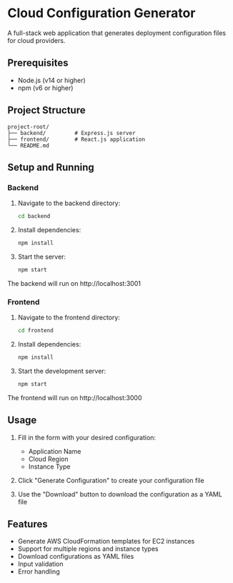 # Cloud Configuration Generator

A full-stack web application that generates deployment configuration files for cloud providers.

## Prerequisites

- Node.js (v14 or higher)
- npm (v6 or higher)

## Project Structure

```
project-root/
├── backend/         # Express.js server
├── frontend/        # React.js application
└── README.md
```

## Setup and Running

### Backend

1. Navigate to the backend directory:
   ```bash
   cd backend
   ```

2. Install dependencies:
   ```bash
   npm install
   ```

3. Start the server:
   ```bash
   npm start
   ```

The backend will run on http://localhost:3001

### Frontend

1. Navigate to the frontend directory:
   ```bash
   cd frontend
   ```

2. Install dependencies:
   ```bash
   npm install
   ```

3. Start the development server:
   ```bash
   npm start
   ```

The frontend will run on http://localhost:3000

## Usage

1. Fill in the form with your desired configuration:
   - Application Name
   - Cloud Region
   - Instance Type

2. Click "Generate Configuration" to create your configuration file

3. Use the "Download" button to download the configuration as a YAML file

## Features

- Generate AWS CloudFormation templates for EC2 instances
- Support for multiple regions and instance types
- Download configurations as YAML files
- Input validation
- Error handling